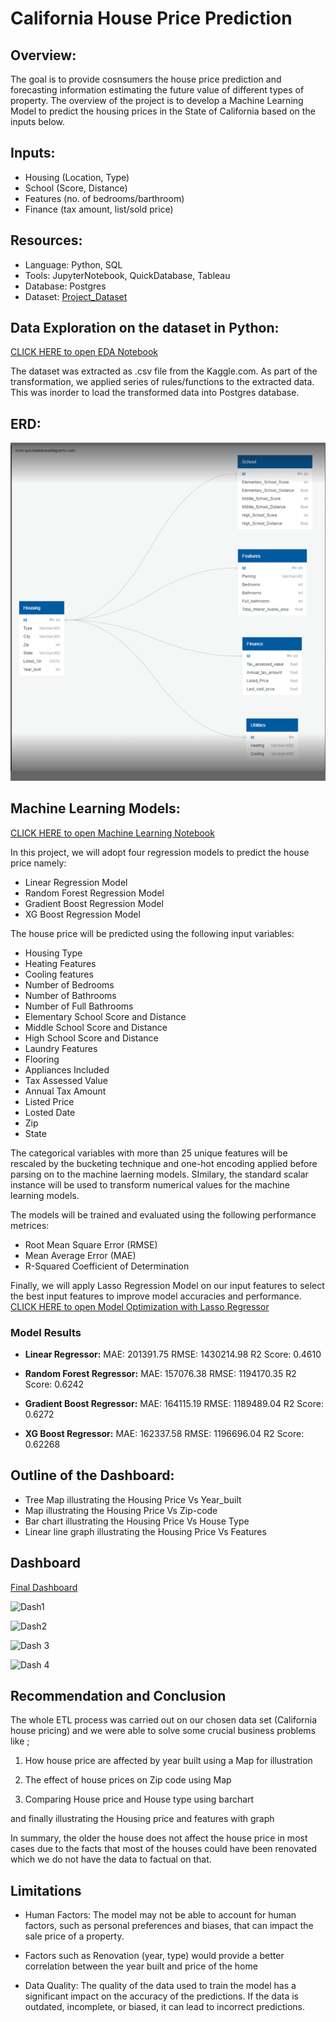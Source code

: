 # California House Price Prediction

## Overview:
The goal is to provide cosnsumers the house price prediction and forecasting information estimating the future value of different types of property. The overview of the project is to develop a Machine Learning Model to predict the housing prices in the State of California based on the inputs below. 

## Inputs: 
* Housing (Location, Type) 
* School (Score, Distance)
* Features (no. of bedrooms/barthroom)
* Finance (tax amount, list/sold price)

## Resources:
* Language: Python, SQL 
* Tools: JupyterNotebook, QuickDatabase, Tableau
* Database: Postgres
* Dataset: [Project_Dataset](https://www.kaggle.com/datasets/quantbruce/californiahouseprices)

## Data Exploration on the dataset in Python:
[CLICK HERE to open EDA Notebook](https://github.com/AThakor234/HousePrice_Prediction/blob/main/ETL/ETL.ipynb)

The dataset was extracted as .csv file from the Kaggle.com. As part of the transformation, we applied series of rules/functions to the extracted data. This was inorder to load the transformed data into Postgres database. 

## ERD: 
![ERD](https://github.com/AThakor234/HousePrice_Prediction/blob/a6bef918e8adbd038f04032372d25baa2f7f1b04/ERD.png)

## Machine Learning Models:
[CLICK HERE to open Machine Learning Notebook](https://github.com/AThakor234/HousePrice_Prediction/blob/main/ML/ML.ipynb) 

In this project, we will adopt four regression models to predict the house price namely:

+ Linear Regression Model
+ Random Forest Regression Model
+ Gradient Boost Regression Model
+ XG Boost Regression Model

The house price will be predicted using the following input variables:
+ Housing Type
+ Heating Features
+ Cooling features
+ Number of Bedrooms
+ Number of Bathrooms
+ Number of Full Bathrooms
+ Elementary School Score and Distance
+ Middle School Score and Distance
+ High School Score and Distance
+ Laundry Features
+ Flooring
+ Appliances Included
+ Tax Assessed Value
+ Annual Tax Amount
+ Listed Price
+ Losted Date
+ Zip
+ State

The categorical variables with more than 25 unique features will be rescaled by the bucketing technique and one-hot encoding applied before parsing on to the machine laerning models. SImilary, the standard scalar instance will be used to transform numerical values for the machine learning models.

The models will be trained and evaluated using the following performance metrices:
+ Root Mean Square Error (RMSE)
+ Mean Average Error (MAE)
+ R-Squared Coefficient of Determination

Finally, we will apply Lasso Regression Model on our input features to select the best input features to improve model accuracies and performance.
[CLICK HERE to open Model Optimization with Lasso Regressor](https://github.com/AThakor234/HousePrice_Prediction/blob/main/ML/ML_optimization.ipynb) 

### Model Results
+ **Linear Regressor:**
  MAE: 201391.75
  RMSE: 1430214.98
  R2 Score: 0.4610
  
+ **Random Forest Regressor:**
  MAE: 157076.38
  RMSE: 1194170.35
  R2 Score: 0.6242
  
+ **Gradient Boost Regressor:**
  MAE: 164115.19
  RMSE: 1189489.04
  R2 Score: 0.6272
  
+ **XG Boost Regressor:**
  MAE: 162337.58
  RMSE: 1196696.04
  R2 Score: 0.62268


## Outline of the Dashboard:
* Tree Map illustrating the Housing Price Vs Year_built
* Map illustrating the Housing Price Vs Zip-code
* Bar chart illustrating the Housing Price Vs House Type 
* Linear line graph illustrating the Housing Price Vs Features
 
## Dashboard

[Final Dashboard](https://public.tableau.com/app/profile/avni.thakor/viz/FinalProject_16751303234100/Story1?publish=yes)




![Dash1](https://user-images.githubusercontent.com/95191568/217678970-97e8ac70-291a-4215-b3ef-21bfced8d49b.png)
 
 

![Dash2](https://user-images.githubusercontent.com/95191568/217679029-9107e4c9-8a6d-4f28-a532-4d5fab23970f.png)



![Dash 3](https://user-images.githubusercontent.com/95191568/217679051-839628fb-8937-4eec-9ed3-1d66fde5bd76.png)




![Dash 4](https://user-images.githubusercontent.com/95191568/217679107-9f4142ca-8ec3-4c7e-a235-83aec62b360a.png)


## Recommendation and Conclusion
The whole ETL process was carried out on our chosen data set (California house pricing) and we were able to solve some crucial business problems like ;

1. How house price are affected by year built  using a  Map for illustration
 
2. The effect of house prices on Zip code using Map

3. Comparing House price and House type using  barchart 

and finally illustrating the Housing price and features  with graph 

 In summary,  the older the house  does not affect the house price in most cases due to the facts that most  of the houses could have been renovated which we do not have the data to factual  on that. 

## Limitations
* Human Factors: The model may not be able to account for human factors, such as personal preferences and biases, that can impact the sale price of a property.

* Factors such as Renovation (year, type) would provide a better correlation between the year built and price of the home 

* Data Quality: The quality of the data used to train the model has a significant impact on the accuracy of the predictions. If the data is outdated, incomplete, or biased, it can lead to incorrect predictions.


